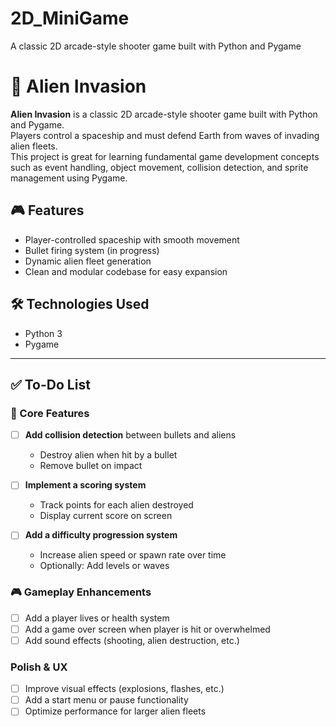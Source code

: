 # 2D_MiniGame
A classic 2D arcade-style shooter game built with Python and Pygame
# 🚀 Alien Invasion

**Alien Invasion** is a classic 2D arcade-style shooter game built with Python and Pygame.  
Players control a spaceship and must defend Earth from waves of invading alien fleets.  
This project is great for learning fundamental game development concepts such as event handling, object movement, collision detection, and sprite management using Pygame.

## 🎮 Features

- Player-controlled spaceship with smooth movement  
- Bullet firing system (in progress)  
- Dynamic alien fleet generation  
- Clean and modular codebase for easy expansion

## 🛠 Technologies Used

- Python 3  
- Pygame  

---

## ✅ To-Do List

### 🧠 Core Features
- [ ] **Add collision detection** between bullets and aliens  
  - Destroy alien when hit by a bullet  
  - Remove bullet on impact  

- [ ] **Implement a scoring system**  
  - Track points for each alien destroyed  
  - Display current score on screen  

- [ ] **Add a difficulty progression system**  
  - Increase alien speed or spawn rate over time  
  - Optionally: Add levels or waves  

### 🎮 Gameplay Enhancements
- [ ] Add a player lives or health system  
- [ ] Add a game over screen when player is hit or overwhelmed  
- [ ] Add sound effects (shooting, alien destruction, etc.)

###  Polish & UX
- [ ] Improve visual effects (explosions, flashes, etc.)  
- [ ] Add a start menu or pause functionality  
- [ ] Optimize performance for larger alien fleets

